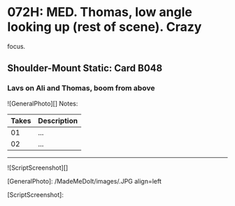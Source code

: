 # 072H: MED. Thomas, low angle looking up (rest of scene). Crazyfocus.

## Shoulder-Mount Static: Card B048

### Lavs on Ali and Thomas, boom from above

![GeneralPhoto][]
Notes: 

| Takes | Description |
|:---|:----|
| 01 | ... |
| 02 | ... |

----

![ScriptScreenshot][]


[GeneralPhoto]:  /MadeMeDoIt/images/.JPG align=left

[ScriptScreenshot]: 